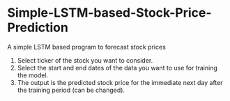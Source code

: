 # Simple-LSTM-based-Stock-Price-Prediction
A simple LSTM based program to forecast stock prices

1. Select ticker of the stock you want to consider.
2. Select the start and end dates of the data you want to use for training the model.
3. The output is the predicted stock price for the immediate next day after the training period (can be changed).
